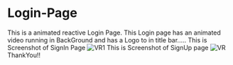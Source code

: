 # Login-Page
This is a animated reactive Login Page.
This Login page has an animated video running in BackGround
and has a Logo to in title bar.....
This is Screenshot of SignIn Page
![VR1](https://user-images.githubusercontent.com/37389039/66497545-40a78000-eada-11e9-926a-751b8028ca95.JPG)
This is Screenshot of SignUp page
![VR](https://user-images.githubusercontent.com/37389039/66497336-f6260380-ead9-11e9-89cd-5f454b2e082d.JPG)
ThankYou!!
